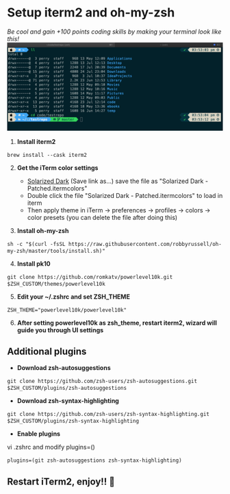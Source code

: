 # Setup iterm2 and oh-my-zsh

*Be cool and gain +100 points coding skills by making your terminal look like this!*
![alt text](https://github.com/perrydevx/perry-files/blob/master/iterm2-omz.png)

1. **Install iterm2** 
```
brew install --cask iterm2
```
2. **Get the iTerm color settings**
    - [Solarized Dark](https://raw.githubusercontent.com/mbadolato/iTerm2-Color-Schemes/master/schemes/Solarized%20Dark%20-%20Patched.itermcolors) (Save link as...) save the file as "Solarized Dark - Patched.itermcolors"
    - Double click the file "Solarized Dark - Patched.itermcolors" to load in iterm        
    - Then apply theme in iTerm → preferences → profiles → colors → color presets (you can delete the file after doing this)

3. **Install oh-my-zsh**
```
sh -c "$(curl -fsSL https://raw.githubusercontent.com/robbyrussell/oh-my-zsh/master/tools/install.sh)"
```
4. **Install pk10**
```
git clone https://github.com/romkatv/powerlevel10k.git $ZSH_CUSTOM/themes/powerlevel10k
```
5. **Edit your ~/.zshrc and set ZSH_THEME**
```
ZSH_THEME="powerlevel10k/powerlevel10k"
```
6. **After setting powerlevel10k as zsh_theme, restart iterm2, wizard will guide you through UI settings**


## Additional plugins

- **Download zsh-autosuggestions**
```
git clone https://github.com/zsh-users/zsh-autosuggestions.git $ZSH_CUSTOM/plugins/zsh-autosuggestions
```
- **Download zsh-syntax-highlighting**
```
git clone https://github.com/zsh-users/zsh-syntax-highlighting.git $ZSH_CUSTOM/plugins/zsh-syntax-highlighting
```
- **Enable plugins**

vi .zshrc and modify plugins=()
```
plugins=(git zsh-autosuggestions zsh-syntax-highlighting)
```	
## Restart iTerm2, enjoy!! :beer:
